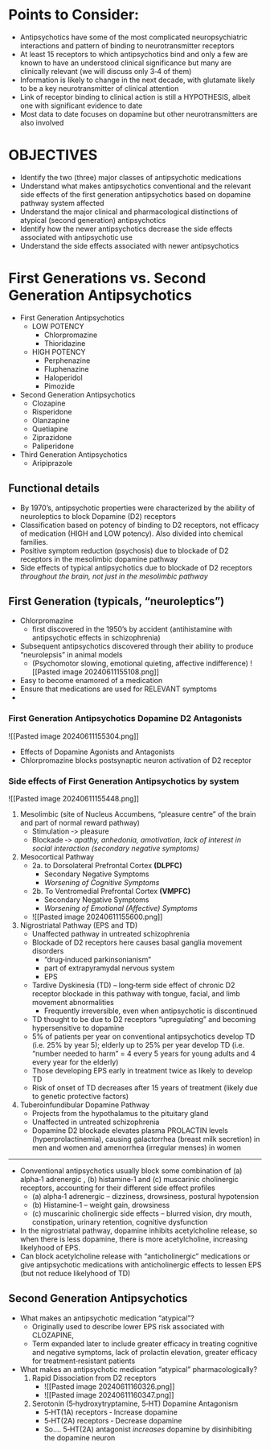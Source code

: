 # Points to Consider:

- Antipsychotics have some of the most complicated neuropsychiatric interactions and pattern of binding to neurotransmitter receptors 
- At least 15 receptors to which antipsychotics bind and only a few are known to have an understood clinical significance but many are clinically relevant (we will discuss only 3‐4 of them) 
- Information is likely to change in the next decade, with glutamate likely to be a key neurotransmitter of clinical attention 
- Link of receptor binding to clinical action is still a HYPOTHESIS, albeit one with significant evidence to date 
- Most data to date focuses on dopamine but other neurotransmitters are also involved
# OBJECTIVES

- Identify the two (three) major classes of antipsychotic medications 
- Understand what makes antipsychotics conventional and the relevant side effects of the first generation antipsychotics based on dopamine pathway system affected 
- Understand the major clinical and pharmacological distinctions of atypical (second generation) antipsychotics 
- Identify how the newer antipsychotics decrease the side effects associated with antipsychotic use 
- Understand the side effects associated with newer antipsychotics
# First Generations vs. Second Generation Antipsychotics
- First Generation Antipsychotics 
	- LOW POTENCY 
		- Chlorpromazine 
		- Thioridazine
	- HIGH POTENCY 
		- Perphenazine 
		- Fluphenazine 
		- Haloperidol 
		- Pimozide
- Second Generation Antipsychotics 
	- Clozapine
	- Risperidone
	- Olanzapine
	- Quetiapine
	- Ziprazidone
	- Paliperidone
- Third Generation Antipsychotics
	- Aripiprazole
## Functional details
- By 1970’s, antipsychotic properties were characterized by the ability of neuroleptics to block Dopamine (D2) receptors 
- Classification based on potency of binding to D2 receptors, not efficacy of medication (HIGH and LOW potency). Also divided into chemical families. 
- Positive symptom reduction (psychosis) due to blockade of D2 receptors in the mesolimbic dopamine pathway 
- Side effects of typical antipsychotics due to blockade of D2 receptors *throughout the brain, not just in the mesolimbic pathway*
## First Generation (typicals, “neuroleptics”)
- Chlorpromazine
	- first discovered in the 1950’s by accident (antihistamine with antipsychotic effects in schizophrenia)
- Subsequent antipsychotics discovered through their ability to produce “neurolepsis” in animal models
	- (Psychomotor slowing, emotional quieting, affective indifference)
![[Pasted image 20240611155108.png]]
- Easy to become enamored of a medication
- Ensure that medications are used for RELEVANT symptoms
- 
### First Generation Antipsychotics Dopamine D2 Antagonists
![[Pasted image 20240611155304.png]]
- Effects of Dopamine Agonists and Antagonists
- Chlorpromazine blocks postsynaptic neuron activation of D2 receptor
### Side effects of First Generation Antipsychotics by system
![[Pasted image 20240611155448.png]]
1. Mesolimbic (site of Nucleus Accumbens, “pleasure centre” of the brain and part of normal reward pathway) 
	- Stimulation ‐> pleasure 
	- Blockade ‐> *apathy, anhedonia, amotivation, lack of interest in social interaction (secondary negative symptoms)*
2. Mesocortical Pathway 
	- 2a. to Dorsolateral Prefrontal Cortex **(DLPFC)** 
		- Secondary Negative Symptoms 
		- *Worsening of Cognitive Symptoms* 
	- 2b. To Ventromedial Prefrontal Cortex **(VMPFC)** 
		- Secondary Negative Symptoms 
		- *Worsening of Emotional (Affective) Symptoms*
	- ![[Pasted image 20240611155600.png]]
3. Nigrostriatal Pathway (EPS and TD) 
	- Unaffected pathway in untreated schizophrenia 
	- Blockade of D2 receptors here causes basal ganglia movement disorders 
		- “drug‐induced parkinsonianism” 
		- part of extrapyramydal nervous system 
		- EPS
	- Tardive Dyskinesia (TD) – long‐term side effect of chronic D2 receptor blockade in this pathway with tongue, facial, and limb movement abnormalities
		- Frequently irreversible, even when antipsychotic is discontinued
	- TD thought to be due to D2 receptors “upregulating” and becoming hypersensitive to dopamine
	- 5% of patients per year on conventional antipsychotics develop TD (i.e. 25% by year 5); elderly up to 25% per year develop TD (i.e. “number needed to harm” = 4 every 5 years for young adults and 4 every year for the elderly)
	- Those developing EPS early in treatment twice as likely to develop TD
	- Risk of onset of TD decreases after 15 years of treatment (likely due to genetic protective factors)
4. Tuberoinfundibular Dopamine Pathway
	- Projects from the hypothalamus to the pituitary gland
	- Unaffected in untreated schizophrenia
	- Dopamine D2 blockade elevates plasma PROLACTIN levels (hyperprolactinemia), causing galactorrhea (breast milk secretion) in men and women and amenorrhea (irregular menses) in women
***
- Conventional antipsychotics usually block some combination of (a) alpha‐1 adrenergic , (b) histamine‐1 and (c) muscarinic cholinergic receptors, accounting for their different side effect profiles
	- (a) alpha‐1 adrenergic – dizziness, drowsiness, postural hypotension 
	- (b) Histamine‐1 – weight gain, drowsiness
	- (c) muscarinic cholinergic side effects – blurred vision, dry mouth, constipation, urinary retention, cognitive dysfunction
- In the nigrostriatal pathway, dopamine inhibits acetylcholine release, so when there is less dopamine, there is more acetylcholine, increasing likelyhood of EPS. 
- Can block acetylcholine release with “anticholinergic” medications or give antipsychotic medications with anticholinergic effects to lessen EPS (but not reduce likelyhood of TD)
## Second Generation Antipsychotics
- What makes an antipsychotic medication “atypical”?
	- Originally used to describe lower EPS risk associated with CLOZAPINE, 
	- Term expanded later to include greater efficacy in treating cognitive and negative symptoms, lack of prolactin elevation, greater efficacy for treatment‐resistant patients
- What makes an antipsychotic medication “atypical” pharmacologically?
	1. Rapid Dissociation from D2 receptors
		- ![[Pasted image 20240611160326.png]]
		- ![[Pasted image 20240611160347.png]]
	1. Serotonin (5‐hydroxytryptamine, 5‐HT) Dopamine Antagonism
		- 5‐HT(1A) receptors ‐ Increase dopamine
		- 5‐HT(2A) receptors ‐ Decrease dopamine
		- So.... 5‐HT(2A) antagonist *increases* dopamine by disinhibiting the dopamine neuron